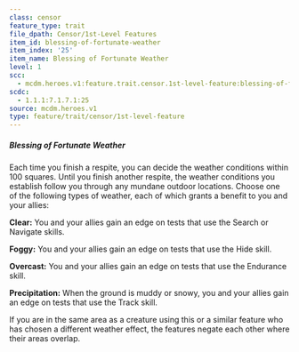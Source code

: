```yaml
---
class: censor
feature_type: trait
file_dpath: Censor/1st-Level Features
item_id: blessing-of-fortunate-weather
item_index: '25'
item_name: Blessing of Fortunate Weather
level: 1
scc:
  - mcdm.heroes.v1:feature.trait.censor.1st-level-feature:blessing-of-fortunate-weather
scdc:
  - 1.1.1:7.1.7.1:25
source: mcdm.heroes.v1
type: feature/trait/censor/1st-level-feature
---
```


##### Blessing of Fortunate Weather

Each time you finish a respite, you can decide the weather conditions within 100 squares. Until you finish another respite, the weather conditions you establish follow you through any mundane outdoor locations. Choose one of the following types of weather, each of which grants a benefit to you and your allies:

**Clear:** You and your allies gain an edge on tests that use the Search or Navigate skills.

**Foggy:** You and your allies gain an edge on tests that use the Hide skill.

**Overcast:** You and your allies gain an edge on tests that use the Endurance skill.

**Precipitation:** When the ground is muddy or snowy, you and your allies gain an edge on tests that use the Track skill.

If you are in the same area as a creature using this or a similar feature who has chosen a different weather effect, the features negate each other where their areas overlap.
